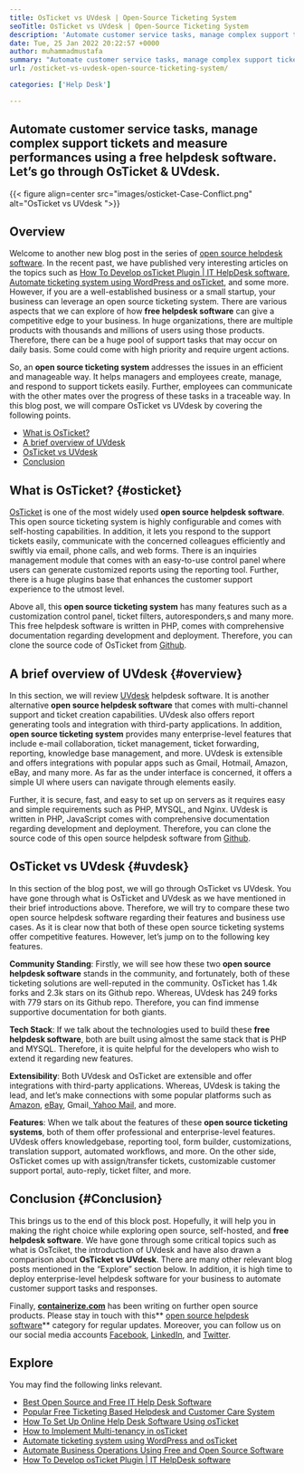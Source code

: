 ```yaml
---
title: OsTicket vs UVdesk | Open-Source Ticketing System
seoTitle: OsTicket vs UVdesk | Open-Source Ticketing System
description: 'Automate customer service tasks, manage complex support tickets, and measure performances using free helpdesk software. Let’s go through OsTicket & UVdesk.'
date: Tue, 25 Jan 2022 20:22:57 +0000
author: muhammadmustafa
summary: "Automate customer service tasks, manage complex support tickets and measure performances using a free helpdesk software. Let's go through OsTicket &amp; UVdesk."
url: /osticket-vs-uvdesk-open-source-ticketing-system/

categories: ['Help Desk']

---
```

## Automate customer service tasks, manage complex support tickets and measure performances using a free helpdesk software. Let’s go through OsTicket & UVdesk.

{{< figure align=center src="images/osticket-Case-Conflict.png" alt="OsTicket vs UVdesk ">}}  

## Overview

Welcome to another new blog post in the series of [open source helpdesk software][1]. In the recent past, we have published very interesting articles on the topics such as [How To Develop osTicket Plugin | IT HelpDesk software][2], [Automate ticketing system using WordPress and osTicket][3], and some more. However, if you are a well-established business or a small startup, your business can leverage an open source ticketing system. There are various aspects that we can explore of how **free helpdesk software** can give a competitive edge to your business. In huge organizations, there are multiple products with thousands and millions of users using those products. Therefore, there can be a huge pool of support tasks that may occur on daily basis. Some could come with high priority and require urgent actions.

So, an **open source ticketing system** addresses the issues in an efficient and manageable way. It helps managers and employees create, manage, and respond to support tickets easily. Further, employees can communicate with the other mates over the progress of these tasks in a traceable way. In this blog post, we will compare OsTicket vs UVdesk by covering the following points.

  * [What is OsTicket?][4]
  * [A brief overview of UVdesk][5]
  * [OsTicket vs UVdesk][6]
  * [Conclusion][7]

## What is OsTicket? {#osticket}

[OsTicket][8] is one of the most widely used **open source helpdesk software**. This open source ticketing system is highly configurable and comes with self-hosting capabilities. In addition, it lets you respond to the support tickets easily, communicate with the concerned colleagues efficiently and swiftly via email, phone calls, and web forms. There is an inquiries management module that comes with an easy-to-use control panel where users can generate customized reports using the reporting tool. Further, there is a huge plugins base that enhances the customer support experience to the utmost level.

Above all, this **open source ticketing system** has many features such as a customization control panel, ticket filters, autoresponders,s and many more. This free helpdesk software is written in PHP, comes with comprehensive documentation regarding development and deployment. Therefore, you can clone the source code of OsTicket from [Github][9].

## A brief overview of UVdesk {#overview}

In this section, we will review [UVdesk][10] helpdesk software. It is another alternative **open source helpdesk software** that comes with multi-channel support and ticket creation capabilities. UVdesk also offers report generating tools and integration with third-party applications. In addition, **open source ticketing system** provides many enterprise-level features that include e-mail collaboration, ticket management, ticket forwarding, reporting, knowledge base management, and more. UVdesk is extensible and offers integrations with popular apps such as Gmail, Hotmail, Amazon, eBay, and many more. As far as the under interface is concerned, it offers a simple UI where users can navigate through elements easily.

Further, it is secure, fast, and easy to set up on servers as it requires easy and simple requirements such as PHP, MYSQL, and Nginx. UVdesk is written in PHP, JavaScript comes with comprehensive documentation regarding development and deployment. Therefore, you can clone the source code of this open source helpdesk software from [Github][11].

## OsTicket vs UVdesk {#uvdesk}

In this section of the blog post, we will go through OsTicket vs UVdesk. You have gone through what is OsTicket and UVdesk as we have mentioned in their brief introductions above. Therefore, we will try to compare these two open source helpdesk software regarding their features and business use cases. As it is clear now that both of these open source ticketing systems offer competitive features. However, let’s jump on to the following key features.

**Community Standing**: Firstly, we will see how these two **open source helpdesk software** stands in the community, and fortunately, both of these ticketing solutions are well-reputed in the community. OsTicket has 1.4k forks and 2.3k stars on its Github repo. Whereas, UVdesk has 249 forks with 779 stars on its Github repo. Therefore, you can find immense supportive documentation for both giants.

**Tech Stack**: If we talk about the technologies used to build these **free helpdesk software**, both are built using almost the same stack that is PHP and MYSQL. Therefore, it is quite helpful for the developers who wish to extend it regarding new features.

**Extensibility**: Both UVdesk and OsTicket are extensible and offer integrations with third-party applications. Whereas, UVdesk is taking the lead, and let’s make connections with some popular platforms such as [Amazon][12], [eBay][13], Gmail[, Yahoo Mail,][14] and more.

**Features**: When we talk about the features of these **open source ticketing systems**, both of them offer professional and enterprise-level features. UVdesk offers knowledgebase, reporting tool, form builder, customizations, translation support, automated workflows, and more. On the other side, OsTicket comes up with assign/transfer tickets, customizable customer support portal, auto-reply, ticket filter, and more.

## Conclusion {#Conclusion}

This brings us to the end of this block post. Hopefully, it will help you in making the right choice while exploring open source, self-hosted, and **free helpdesk software**. We have gone through some critical topics such as what is OsTciket, the introduction of UVdesk and have also drawn a comparison about **OsTicket vs UVdesk**. There are many other relevant blog posts mentioned in the “Explore” section below. In addition, it is high time to deploy enterprise-level helpdesk software for your business to automate customer support tasks and responses.

Finally, **[containerize.com][15]** has been writing on further open source products. Please stay in touch with this** [][16][open source helpdesk software][17]** category for regular updates. Moreover, you can follow us on our social media accounts [Facebook][18], [LinkedIn][19], and [Twitter][20].

## Explore

You may find the following links relevant.

  * [Best Open Source and Free IT Help Desk Software][17]
  * [Popular Free Ticketing Based Helpdesk and Customer Care System][21]
  * [How To Set Up Online Help Desk Software Using osTicket][22]
  * [How to Implement Multi-tenancy in osTicket][23]
  * [Automate ticketing system using WordPress and osTicket][3]
  * [Automate Business Operations Using Free and Open Source Software][24]
  * [How To Develop osTicket Plugin | IT HelpDesk software][2]

 [1]: https://blog.containerize.com/category/helpdesk/
 [2]: https://blog.containerize.com/helpdesk/how-to-develop-osticket-plugin-it-helpdesk-software/

 [3]: https://blog.containerize.com/blogging/automate-ticketing-system-using-wordpress-and-osticket/

 [4]: #osticket
 [5]: #overview
 [6]: #uvdesk
 [7]: #Conclusion
 [8]: https://products.containerize.com/helpdesk/osticket/
 [9]: https://github.com/osTicket/osTicket
 [10]: https://products.containerize.com/helpdesk/uvdesk/
 [11]: https://github.com/uvdesk/community-skeleton
 [12]: https://www.amazon.com/
 [13]: https://www.ebay.com/
 [14]: https://login.yahoo.com/?.src=ym&pspid=159600001&activity=mail-direct&.lang=en-US&.intl=us&.done=https%3A%2F%2Fmail.yahoo.com%2Fd
 [15]: https://www.containerize.com/
 [16]: https://products.containerize.com/single-sign-on/
 [17]: https://products.containerize.com/helpdesk/
 [18]: https://web.facebook.com/containerize
 [19]: https://www.linkedin.com/company/containerize/
 [20]: https://twitter.com/containerize_co
 [21]: https://products.containerize.com/helpdesk/osticket
 [22]: https://blog.containerize.com/helpdesk/how-to-set-up-help-desk-system-using-osticket/

 [23]: https://blog.containerize.com/helpdesk/how-to-implement-multi-tenancy-in-osticket/

 [24]: https://blog.containerize.com/blogging/automate-business-operations-using-open-source-software/
